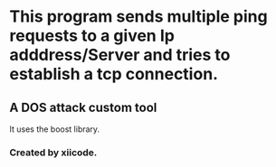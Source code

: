 # This program sends multiple ping requests to  a given **Ip adddress/Server** and tries to establish a tcp connection. 

## A DOS attack custom tool

It uses the boost library.


### Created by xiicode.

